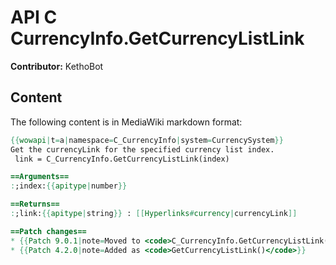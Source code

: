 # API C CurrencyInfo.GetCurrencyListLink

**Contributor:** KethoBot

## Content

The following content is in MediaWiki markdown format:

```mediawiki
{{wowapi|t=a|namespace=C_CurrencyInfo|system=CurrencySystem}}
Get the currencyLink for the specified currency list index.
 link = C_CurrencyInfo.GetCurrencyListLink(index)

==Arguments==
:;index:{{apitype|number}}

==Returns==
:;link:{{apitype|string}} : [[Hyperlinks#currency|currencyLink]]

==Patch changes==
* {{Patch 9.0.1|note=Moved to <code>C_CurrencyInfo.GetCurrencyListLink()</code>}}
* {{Patch 4.2.0|note=Added as <code>GetCurrencyListLink()</code>}}
```